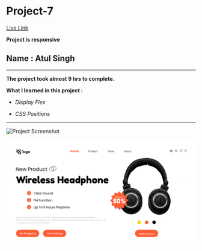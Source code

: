 # Project-7

[Live Link](https://atul-ineuron-project.netlify.app/ "Netlify")

**Project is responsive**

## Name : Atul Singh

---

**The project took almost 9 hrs to complete.**

**What I learned in this project :**

- _Display Flex_

- _CSS Positions_

---

![Project Screenshot](https://img.shields.io/badge/LiveClass-Project--7-violet)

![LCO](./7.png)
